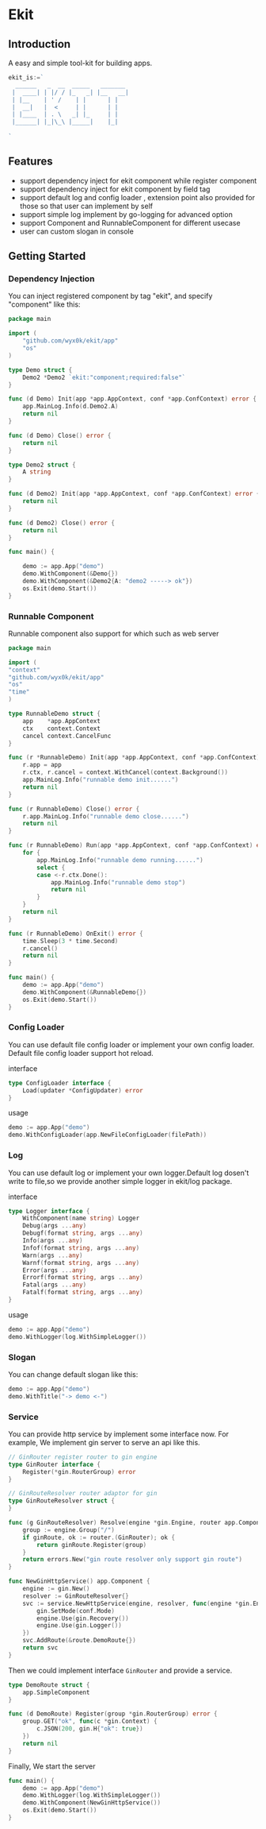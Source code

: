 # Ekit

## Introduction
A easy and simple tool-kit for building apps.
```go
ekit_is:=`
  ______   _  __  _____   _______ 
 |  ____| | |/ / |_   _| |__   __|
 | |__    | ' /    | |      | |   
 |  __|   |  <     | |      | |   
 | |____  | . \   _| |_     | |   
 |______| |_|\_\ |_____|    |_|   
                                                                 
`
```
## Features
- support dependency inject for ekit component while register component
- support dependency inject for ekit component by field tag
- support default log and config loader , extension point also provided for those so that user can implement by self
- support simple log implement by go-logging for advanced option
- support Component and RunnableComponent for different usecase
- user can custom slogan in console

## Getting Started
### Dependency Injection
You can inject registered component by tag "ekit", and specify "component" like this:
```go
package main

import (
	"github.com/wyx0k/ekit/app"
	"os"
)

type Demo struct {
	Demo2 *Demo2 `ekit:"component;required:false"`
}

func (d Demo) Init(app *app.AppContext, conf *app.ConfContext) error {
	app.MainLog.Info(d.Demo2.A)
	return nil
}

func (d Demo) Close() error {
	return nil
}

type Demo2 struct {
	A string
}

func (d Demo2) Init(app *app.AppContext, conf *app.ConfContext) error {
	return nil
}

func (d Demo2) Close() error {
	return nil
}

func main() {

	demo := app.App("demo")
	demo.WithComponent(&Demo{})
	demo.WithComponent(&Demo2{A: "demo2 -----> ok"})
	os.Exit(demo.Start())
}
```
### Runnable Component
Runnable component also support for which such as web server
```go
package main

import (
"context"
"github.com/wyx0k/ekit/app"
"os"
"time"
)

type RunnableDemo struct {
	app    *app.AppContext
	ctx    context.Context
	cancel context.CancelFunc
}

func (r *RunnableDemo) Init(app *app.AppContext, conf *app.ConfContext) error {
	r.app = app
	r.ctx, r.cancel = context.WithCancel(context.Background())
	app.MainLog.Info("runnable demo init......")
	return nil
}

func (r RunnableDemo) Close() error {
	r.app.MainLog.Info("runnable demo close......")
	return nil
}

func (r RunnableDemo) Run(app *app.AppContext, conf *app.ConfContext) error {
	for {
		app.MainLog.Info("runnable demo running......")
		select {
		case <-r.ctx.Done():
			app.MainLog.Info("runnable demo stop")
			return nil
		}
	}
	return nil
}

func (r RunnableDemo) OnExit() error {
	time.Sleep(3 * time.Second)
	r.cancel()
	return nil
}

func main() {
	demo := app.App("demo")
	demo.WithComponent(&RunnableDemo{})
	os.Exit(demo.Start())
}
```
### Config Loader
You can use default file config loader or implement your own config loader.
Default file config loader support hot reload.

interface
```go
type ConfigLoader interface {
	Load(updater *ConfigUpdater) error
}
```

usage
```go
demo := app.App("demo")
demo.WithConfigLoader(app.NewFileConfigLoader(filePath))
```

### Log
You can use default log or implement your own logger.Default log dosen't write to file,so we provide another simple logger in ekit/log package.

interface
```go
type Logger interface {
	WithComponent(name string) Logger
	Debug(args ...any)
	Debugf(format string, args ...any)
	Info(args ...any)
	Infof(format string, args ...any)
	Warn(args ...any)
	Warnf(format string, args ...any)
	Error(args ...any)
	Errorf(format string, args ...any)
	Fatal(args ...any)
	Fatalf(format string, args ...any)
}
```
usage
```go
demo := app.App("demo")
demo.WithLogger(log.WithSimpleLogger())
```

### Slogan
You can change default slogan like this:

```go
demo := app.App("demo")
demo.WithTitle("-> demo <-")
```

### Service
You can provide http service by implement some interface now.
For example, We implement gin server to serve an api like this.

```go
// GinRouter register router to gin engine
type GinRouter interface {
	Register(*gin.RouterGroup) error
}

// GinRouteResolver router adaptor for gin
type GinRouteResolver struct {
}

func (g GinRouteResolver) Resolve(engine *gin.Engine, router app.Component) error {
	group := engine.Group("/")
	if ginRoute, ok := router.(GinRouter); ok {
		return ginRoute.Register(group)
	}
	return errors.New("gin route resolver only support gin route")
}

func NewGinHttpService() app.Component {
	engine := gin.New()
	resolver := GinRouteResolver{}
	svc := service.NewHttpService(engine, resolver, func(engine *gin.Engine, conf *service.HttpServiceConf) {
		gin.SetMode(conf.Mode)
		engine.Use(gin.Recovery())
		engine.Use(gin.Logger())
	})
	svc.AddRoute(&route.DemoRoute{})
	return svc
}

```

Then we could implement interface `GinRouter` and provide a service.

```go
type DemoRoute struct {
	app.SimpleComponent
}

func (d DemoRoute) Register(group *gin.RouterGroup) error {
	group.GET("ok", func(c *gin.Context) {
		c.JSON(200, gin.H{"ok": true})
	})
	return nil
}

```

Finally, We start the server

```go
func main() {
    demo := app.App("demo")
    demo.WithLogger(log.WithSimpleLogger())
    demo.WithComponent(NewGinHttpService())
    os.Exit(demo.Start())
}
```
